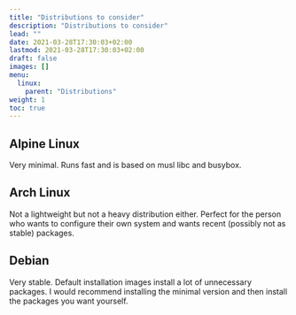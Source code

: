 ```yaml
---
title: "Distributions to consider"
description: "Distributions to consider"
lead: ""
date: 2021-03-28T17:30:03+02:00
lastmod: 2021-03-28T17:30:03+02:00
draft: false
images: []
menu: 
  linux:
    parent: "Distributions"
weight: 1
toc: true
---
```


## Alpine Linux

Very minimal. Runs fast and is based on musl libc and busybox.

## Arch Linux

Not a lightweight but not a heavy distribution either. Perfect for the person who wants to configure their own system and wants recent (possibly not as stable) packages.

## Debian

Very stable. Default installation images install a lot of unnecessary packages. I would recommend installing the minimal version and then install the packages you want yourself.
